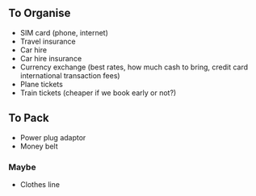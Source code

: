 ## To Organise
- SIM card (phone, internet)
- Travel insurance
- Car hire
- Car hire insurance
- Currency exchange (best rates, how much cash to bring, credit card international transaction fees)
- Plane tickets
- Train tickets (cheaper if we book early or not?)

## To Pack
- Power plug adaptor
- Money belt

### Maybe
- Clothes line
